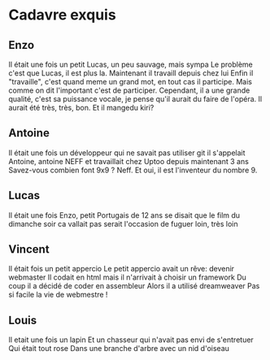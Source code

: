 # Cadavre exquis

## Enzo
Il était une fois un petit Lucas, un peu sauvage, mais sympa
Le problème c'est que Lucas, il est plus la.
Maintenant il travaill depuis chez lui
Enfin il "travaille", c'est quand meme un grand mot, en tout cas il participe. Mais comme on dit l'important c'est de participer.
Cependant, il a une grande qualité, c'est sa puissance vocale, je pense qu'il aurait du faire de l'opéra. Il aurait été très, très, bon.
Et il mangedu kiri?

## Antoine
Il était une fois un développeur
qui ne savait pas utiliser git
il s'appelait Antoine, antoine NEFF
et travaillait chez Uptoo
depuis maintenant 3 ans
Savez-vous combien font 9x9 ? Neff. Et oui, il est l'inventeur du nombre 9.



## Lucas
Il était une fois Enzo, petit Portugais de 12 ans
se disait que le film du dimanche soir
ca vallait pas
serait l'occasion de fuguer
loin, très loin

## Vincent
Il était fois un petit appercio
Le petit appercio avait un rêve: devenir webmaster
Il codait en html mais il n'arrivait à choisir un framework
Du coup il a décidé de coder en assembleur
Alors il a utilisé dreamweaver
Pas si facile la vie de webmestre !

## Louis
Il etait une fois un lapin
Et un chasseur qui n'avait pas envi de s'entretuer
Qui était tout rose
Dans une branche d'arbre
avec un nid d'oiseau
